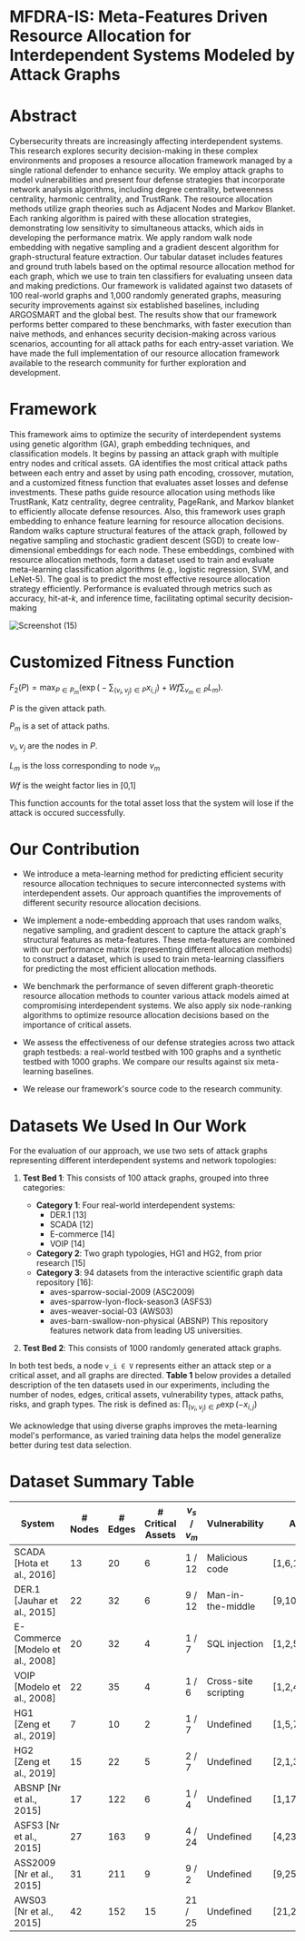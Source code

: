 # MFDRA-IS: Meta-Features Driven Resource Allocation for Interdependent Systems Modeled by Attack Graphs

# Abstract
Cybersecurity threats are increasingly affecting interdependent systems. This research explores security decision-making in these complex environments and proposes a resource allocation framework managed by a single rational defender to enhance security. We employ attack graphs to model vulnerabilities and present four defense strategies that incorporate network analysis algorithms, including degree centrality, betweenness centrality, harmonic centrality, and TrustRank. The resource allocation methods utilize graph theories such as Adjacent Nodes and Markov Blanket. Each ranking algorithm is paired with these allocation strategies, demonstrating low sensitivity to simultaneous attacks, which aids in developing the performance matrix. We apply random walk node embedding with negative sampling and a gradient descent algorithm for graph-structural feature extraction. Our tabular dataset includes features and ground truth labels based on the optimal resource allocation method for each graph, which we use to train ten classifiers for evaluating unseen data and making predictions. Our framework is validated against two datasets of 100 real-world graphs and 1,000 randomly generated graphs, measuring security improvements against six established baselines, including ARGOSMART and the global best. The results show that our framework performs better compared to these benchmarks, with faster execution than naive methods, and enhances security decision-making across various scenarios, accounting for all attack paths for each entry-asset variation. We have made the full implementation of our resource allocation framework available to the research community for further exploration and development.

# Framework
This framework aims to optimize the security of interdependent systems using genetic algorithm (GA), graph embedding techniques, and classification models. It begins by passing an attack graph with multiple entry nodes and critical assets. GA identifies the most critical attack paths between each entry and asset by using path encoding, crossover, mutation, and a customized fitness function that evaluates asset losses and defense investments. These paths guide resource allocation using methods like TrustRank, Katz centrality, degree centrality, PageRank, and Markov blanket to efficiently allocate defense resources. Also, this framework uses graph embedding to enhance feature learning for resource allocation decisions. Random walks capture structural features of the attack graph, followed by negative sampling and stochastic gradient descent (SGD) to create low-dimensional embeddings for each node. These embeddings, combined with resource allocation methods, form a dataset used to train and evaluate meta-learning classification algorithms (e.g., logistic regression, SVM, and LeNet-5). The goal is to predict the most effective resource allocation strategy efficiently. Performance is evaluated through metrics such as accuracy, hit-at-$k$, and inference time, facilitating optimal security decision-making

![Screenshot (15)](https://github.com/user-attachments/assets/dd3b0d3c-3f75-4b59-966a-43b26dc82d93)

# Customized Fitness Function
$F_2(P) = \max_{P \in P_m} \big(\exp\big(-\sum_{(v_i,v_j)\in P} {x_{i,j}}\big) + Wf\sum_{v_m\in P} L_m\big).$
   
   $P$ is the given attack path.

   $P_m$ is a set of attack paths.

   $v_i,v_j$ are the nodes in $P$.

   $L_m$ is the loss corresponding to node $v_m$

   $Wf$ is the weight factor lies in [0,1]
   
This function accounts for the total asset loss that the system will lose if the attack is occured successfully.

# Our Contribution
- We introduce a meta-learning method for predicting efficient security resource allocation techniques to secure interconnected systems with interdependent assets. Our approach quantifies the improvements of different security resource allocation decisions.

- We implement a node-embedding approach that uses random walks, negative sampling, and gradient descent to capture the attack graph's structural features as meta-features. These meta-features are combined with our performance matrix (representing different allocation methods) to construct a dataset, which is used to train meta-learning classifiers for predicting the most efficient allocation methods.

- We benchmark the performance of seven different graph-theoretic resource allocation methods to counter various attack models aimed at compromising interdependent systems. We also apply six node-ranking algorithms to optimize resource allocation decisions based on the importance of critical assets.

- We assess the effectiveness of our defense strategies across two attack graph testbeds: a real-world testbed with 100 graphs and a synthetic testbed with 1000 graphs. We compare our results against six meta-learning baselines.

- We release our framework's source code to the research community.

# Datasets We Used In Our Work
For the evaluation of our approach, we use two sets of attack graphs representing different interdependent systems and network topologies:

1. **Test Bed 1**: This consists of 100 attack graphs, grouped into three categories:
    - **Category 1**: Four real-world interdependent systems:
        - DER.1 [13]
        - SCADA [12]
        - E-commerce [14]
        - VOIP [14]
    - **Category 2**: Two graph typologies, HG1 and HG2, from prior research [15]
    - **Category 3**: 94 datasets from the interactive scientific graph data repository [16]:
        - aves-sparrow-social-2009 (ASC2009)
        - aves-sparrow-lyon-flock-season3 (ASFS3)
        - aves-weaver-social-03 (AWS03)
        - aves-barn-swallow-non-physical (ABSNP)
    This repository features network data from leading US universities.

2. **Test Bed 2**: This consists of 1000 randomly generated attack graphs.

In both test beds, a node `v_i ∈ V` represents either an attack step or a critical asset, and all graphs are directed. **Table 1** below provides a detailed description of the ten datasets used in our experiments, including the number of nodes, edges, critical assets, vulnerability types, attack paths, risks, and graph types. The risk is defined as: $\prod_{(v_i,v_j)\in P} \exp(-{x_{i,j}})$

We acknowledge that using diverse graphs improves the meta-learning model's performance, as varied training data helps the model generalize better during test data selection.

# Dataset Summary Table

| **System** | **# Nodes** | **# Edges** | **# Critical Assets** | **$v_s$ / $v_m$** | **Vulnerability** | **Attack Path** | **Risk** | **Graph Type** |
|------------|-------------|-------------|-----------------------|-------------------|-------------------|-----------------|----------|----------------|
| SCADA [Hota et al., 2016] | 13 | 20 | 6 | 1 / 12 | Malicious code | [1,6,11,12] | 0.76 | Directed |
| DER.1 [Jauhar et al., 2015] | 22 | 32 | 6 | 9 / 12 | Man-in-the-middle | [9,10,11,12] | 0.09 | Directed |
| E-Commerce [Modelo et al., 2008] | 20 | 32 | 4 | 1 / 7 | SQL injection | [1,2,5,6,7] | 0.19 | Directed |
| VOIP [Modelo et al., 2008] | 22 | 35 | 4 | 1 / 6 | Cross-site scripting | [1,2,4,6] | 0.55 | Directed |
| HG1 [Zeng et al., 2019] | 7 | 10 | 2 | 1 / 7 | Undefined | [1,5,7] | 0.38 | Directed |
| HG2 [Zeng et al., 2019] | 15 | 22 | 5 | 2 / 7 | Undefined | [2,1,3,7] | 0.17 | Directed |
| ABSNP [Nr et al., 2015] | 17 | 122 | 6 | 1 / 4 | Undefined | [1,17,4] | 0.69 | Directed |
| ASFS3 [Nr et al., 2015] | 27 | 163 | 9 | 4 / 24 | Undefined | [4,23,11,25,16,24] | 0.59 | Directed |
| ASS2009 [Nr et al., 2015] | 31 | 211 | 9 | 9 / 2 | Undefined | [9,25,14,2] | 0.94 | Directed |
| AWS03 [Nr et al., 2015] | 42 | 152 | 15 | 21 / 25 | Undefined | [21,24,27,25] | 0.89 | Directed |



